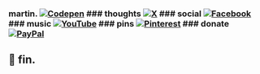 ### martin. [![Codepen](https://img.shields.io/badge/Codepen-000000?style=for-the-badge&logo=codepen&logoColor=white)](https://codepen.io/bright-spark) ### thoughts [![X](https://img.shields.io/badge/X-black.svg?logo=X&logoColor=white)](https://x.com/martinmyburgh) ### social [![Facebook](https://img.shields.io/badge/Facebook-%231877F2.svg?logo=Facebook&logoColor=white)](https://facebook.com/iamanamoeba) ### music [![YouTube](https://img.shields.io/badge/YouTube-%23FF0000.svg?logo=YouTube&logoColor=white)](https://youtube.com/@theradiostream) ### pins [![Pinterest](https://img.shields.io/badge/Pinterest-%23E60023.svg?logo=Pinterest&logoColor=white)](https://pinterest.com/freetheradio) ### donate [![PayPal](https://img.shields.io/badge/PayPal-00457C?style=for-the-badge&logo=paypal&logoColor=white)](https://paypal.me/martinmyburgh)

## 💫 fin.
